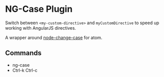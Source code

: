 # NG-Case Plugin

Switch between `<my-custom-directive>` and `myCustomDirective` to speed up working with AngularJS directives.

A wrapper around [node-change-case](https://github.com/blakeembrey/node-change-case) for atom.


## Commands

* ng-case
* Ctrl-k Ctrl-c

